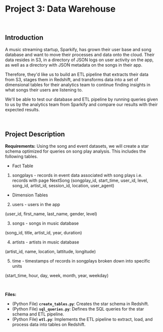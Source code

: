 # Project 3: Data Warehouse

&nbsp;

## Introduction
A music streaming startup, Sparkify, has grown their user base and song database and want to move their processes and data onto the cloud. Their data resides in S3, in a directory of JSON logs on user activity on the app, as well as a directory with JSON metadata on the songs in their app. 

Therefore, they'd like us to build an ETL pipeline that extracts their data from S3, stages them in Redshift, and transforms data into a set of dimensional tables for their analytics team to continue finding insights in what songs their users are listening to.

We'll be able to test our database and ETL pipeline by running queries given to us by the analytics team from Sparkify and compare our results with their expected results. 

&nbsp;

## Project Description
**Requirements:**
Using the song and event datasets, we will create a star schema optimized for queries on song play analysis. This includes the following tables.

- Fact Table
1. songplays - records in event data associated with song plays i.e. records with page NextSong 
(songplay_id, start_time, user_id, level, song_id, artist_id, session_id, location, user_agent)

- Dimension Tables
2. users - users in the app

(user_id, first_name, last_name, gender, level)

3. songs - songs in music database

(song_id, title, artist_id, year, duration)

4. artists - artists in music database

(artist_id, name, location, lattitude, longitude)

5. time - timestamps of records in songplays broken down into specific units

(start_time, hour, day, week, month, year, weekday)

&nbsp;

**Files:**
- (Python File) **`create_tables.py`**: Creates the star schema in Redshift.
- (Python File) **`sql_queries.py`**: Defines the SQL queries for the star schema and ETL pipeline.
- (Python File) **`etl.py`**: Implements the ETL pipeline to extract, load, and process data into tables on Redshift.

&nbsp;
